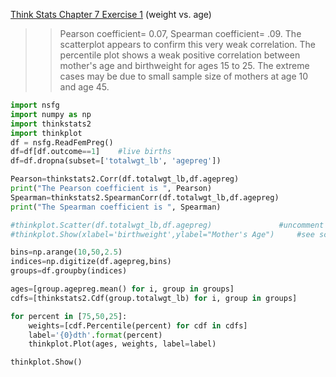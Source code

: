 [Think Stats Chapter 7 Exercise 1](http://greenteapress.com/thinkstats2/html/thinkstats2008.html#toc70) (weight vs. age)

>> Pearson coefficient= 0.07, Spearman coefficient= .09. The scatterplot appears to confirm this very weak correlation.
>> The percentile plot shows a weak positive correlation between mother's age and birthweight for ages 15 to 25.
>> The extreme cases may be due to small sample size of mothers at age 10 and age 45.

```python
import nsfg
import numpy as np
import thinkstats2
import thinkplot
df = nsfg.ReadFemPreg()
df=df[df.outcome==1]	#live births
df=df.dropna(subset=['totalwgt_lb', 'agepreg'])

Pearson=thinkstats2.Corr(df.totalwgt_lb,df.agepreg)
print("The Pearson coefficient is ", Pearson)
Spearman=thinkstats2.SpearmanCorr(df.totalwgt_lb,df.agepreg)
print("The Spearman coefficient is ", Spearman)

#thinkplot.Scatter(df.totalwgt_lb,df.agepreg)				#uncomment these to
#thinkplot.Show(xlabel='birthweight',ylabel="Mother's Age")		#see scatterplot

bins=np.arange(10,50,2.5)
indices=np.digitize(df.agepreg,bins)
groups=df.groupby(indices)

ages=[group.agepreg.mean() for i, group in groups]
cdfs=[thinkstats2.Cdf(group.totalwgt_lb) for i, group in groups]

for percent in [75,50,25]:
	weights=[cdf.Percentile(percent) for cdf in cdfs]
	label='{0}dth'.format(percent)
	thinkplot.Plot(ages, weights, label=label)

thinkplot.Show()
